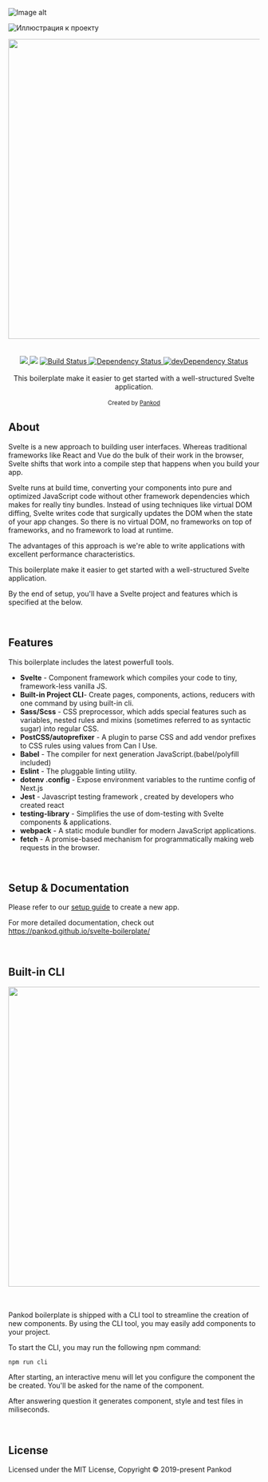 ![Image alt](https://github.com/manuchekhr7/main/manuchekhr7.github.io/img2.png)

![Иллюстрация к проекту](https://github.com/manuchekhr7/manuchekhr7.github.io/raw/main/img2.png)

 <img width="600" src="https://github.com/manuchekhr7/manuchekhr7.github.io/raw/main/img2.png">

<br/>
<br/>
<br/>

<div align="center">
  <!-- CodeClimate -->
<a href="https://codeclimate.com/github/pankod/svelte-boilerplate/maintainability">
<img src="https://api.codeclimate.com/v1/badges/2c6982d3ad672a07f7ae/maintainability" />
</a>
  <!-- TestCoverage -->
<a href="https://codeclimate.com/github/pankod/svelte-boilerplate/test_coverage"><img src="https://api.codeclimate.com/v1/badges/2c6982d3ad672a07f7ae/test_coverage" /></a>
  <!-- Build Status -->
  <a href="https://travis-ci.org/pankod/svelte-boilerplate">
    <img src="https://travis-ci.org/pankod/svelte-boilerplate.svg?branch=master" alt="Build Status" />
  </a>
  <!-- Dependency Status -->
  <a href="https://david-dm.org/pankod/svelte-boilerplate">
    <img src="https://david-dm.org/pankod/svelte-boilerplate.svg" alt="Dependency Status" />
  </a>
  <!-- devDependency Status -->
  <a href="https://david-dm.org/pankod/svelte-boilerplate#info=devDependencies"> 
    <img src="https://david-dm.org/pankod/svelte-boilerplate/dev-status.svg" alt="devDependency Status" />
  </a>
</div>

<br/>
<div align="center">
This boilerplate make it easier to get started with a well-structured Svelte application.
<br />
<br />
  <sub>Created by <a href="[https://www.pankod.com](https://images.app.goo.gl/RaweT67u9k6zGFZo6)">Pankod</a></sub>
</div>


## About

 Svelte is a new approach to building user interfaces. Whereas traditional frameworks like React and Vue do the bulk of their work in the browser, Svelte shifts that work into a compile step that happens when you build your app.

 Svelte runs at build time, converting your components into pure and optimized JavaScript code without other framework dependencies which makes for really tiny bundles. Instead of using techniques like virtual DOM diffing, Svelte writes code that surgically updates the DOM when the state of your app changes. So there is no virtual DOM, no frameworks on top of frameworks, and no framework to load at runtime.
 
 The advantages of this approach is we're able to write applications with excellent performance characteristics.

This boilerplate make it easier to get started with a well-structured Svelte application.

By the end of setup, you'll have a Svelte project and features which is specified at the below.

<br/>

## Features


This boilerplate includes the latest powerfull tools.

* **Svelte** - Component framework which compiles your code to tiny, framework-less vanilla JS. 
* **Built-in Project CLI**- Create pages, components, actions, reducers with one command by using built-in cli.
* **Sass/Scss** - CSS preprocessor, which adds special features such as variables, nested rules and mixins (sometimes referred to as syntactic sugar) into regular CSS.
* **PostCSS/autoprefixer** - A plugin to parse CSS and add vendor prefixes to CSS rules using values from Can I Use.
* **Babel** -  The compiler for next generation JavaScript.(babel/polyfill included)
* **Eslint** - The pluggable linting utility.
* **dotenv .config** - Expose environment variables to the runtime config of Next.js
* **Jest** - Javascript testing framework , created by developers who created react
* **testing-library** - Simplifies the use of dom-testing with Svelte components & applications.
* **webpack** - A static module bundler for modern JavaScript applications.
* **fetch** - A promise-based mechanism for programmatically making web requests in the browser.

<br/>


## Setup & Documentation

Please refer to our [setup guide](https://pankod.github.io/svelte-boilerplate/docs/setup) to create a new app. 


For more detailed documentation, check out https://pankod.github.io/svelte-boilerplate/

<br/>

## Built-in CLI


<div>
 <img width="600" src="https://images.app.goo.gl/Mf98p8EBRYVxuE2G8" >
</div>
<br/>
<br/>

Pankod boilerplate is shipped with a CLI tool to streamline the creation of new components. By using the CLI tool, you may easily add components to your project.
<br />

To start the CLI, you may run the following npm command:

```
npm run cli
```

After starting, an interactive menu will let you configure the component the be created. You'll be asked for the name of the component.

After answering question it generates component, style and test files in miliseconds.

<br/>


## License

Licensed under the MIT License, Copyright © 2019-present Pankod

